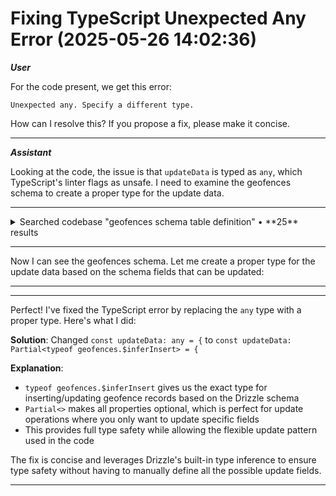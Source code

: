 <!-- Generated by SpecStory -->

# Fixing TypeScript Unexpected Any Error (2025-05-26 14:02:36)

_**User**_

For the code present, we get this error:
```
Unexpected any. Specify a different type.
```
How can I resolve this? If you propose a fix, please make it concise.

---

_**Assistant**_

Looking at the code, the issue is that `updateData` is typed as `any`, which TypeScript's linter flags as unsafe. I need to examine the geofences schema to create a proper type for the update data.

---

<details>
            <summary>Searched codebase "geofences schema table definition" • **25** results</summary>
        
| File | Lines |
|------|-------|
| `src/db/schema/locations.ts` | L34-79 |
| `src/db/schema/locations.ts` | L79-103 |
| `src/db/schema/locations.ts` | L103-127 |
| `src/db/schema/locations.ts` | L6-7 |
| `src/db/schema/locations.ts` | L127-153 |
| `src/lib/services/map-service.ts` | L62-106 |
| `src/db/schema/locations.ts` | L157-158 |
| `src/db/schema/locations.ts` | L158-159 |
| `src/db/schema/locations.ts` | L159-160 |
| `src/db/schema/locations.ts` | L160-161 |
| `src/db/schema/locations.ts` | L8-34 |
| `src/lib/services/map-service.ts` | L33-44 |
| `src/lib/services/geofencing.ts` | L1-9 |
| `src/app/api/geofences/route.ts` | L88-137 |
| `src/app/api/geofences/route.ts` | L1-50 |
| `src/lib/services/geofencing.ts` | L29-41 |
| `src/app/api/geofences/[geofenceId]/route.ts` | L1-10 |
| `src/lib/services/map-service.ts` | L208-250 |
| `src/lib/services/map-service.ts` | L250-288 |
| `src/lib/services/map-service.ts` | L106-142 |
| `src/lib/services/geofencing.ts` | L500-534 |
| `src/lib/services/map-service.ts` | L142-188 |
| `src/app/api/geofences/[geofenceId]/route.ts` | L36-95 |
| `src/lib/services/geofencing.ts` | L312-348 |
| `src/components/maps/interactive-map.tsx` | L46-55 |

</details>

---

Now I can see the geofences schema. Let me create a proper type for the update data based on the schema fields that can be updated:

---



---

Perfect! I've fixed the TypeScript error by replacing the `any` type with a proper type. Here's what I did:

**Solution**: Changed `const updateData: any = {` to `const updateData: Partial<typeof geofences.$inferInsert> = {`

**Explanation**: 
- `typeof geofences.$inferInsert` gives us the exact type for inserting/updating geofence records based on the Drizzle schema
- `Partial<>` makes all properties optional, which is perfect for update operations where you only want to update specific fields
- This provides full type safety while allowing the flexible update pattern used in the code

The fix is concise and leverages Drizzle's built-in type inference to ensure type safety without having to manually define all the possible update fields.

---

